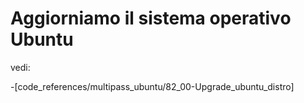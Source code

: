 # Aggiorniamo il sistema operativo Ubuntu

vedi: 

-[code_references/multipass_ubuntu/82_00-Upgrade_ubuntu_distro]
